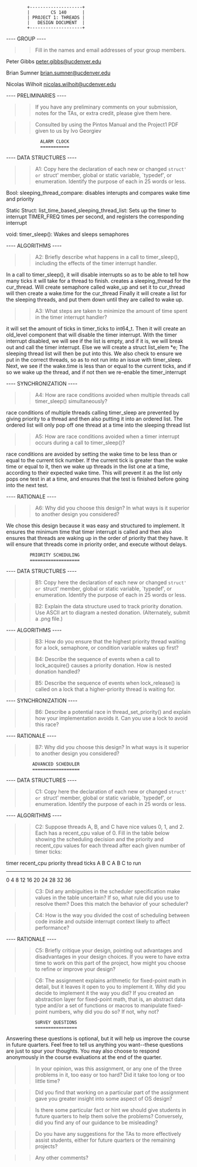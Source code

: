 			+--------------------+
			|        CS 140      |
			| PROJECT 1: THREADS |
			|   DESIGN DOCUMENT  |
			+--------------------+
				   
---- GROUP ----

>> Fill in the names and email addresses of your group members.

Peter Gibbs <peter.gibbs@ucdenver.edu>

Brian Sumner <brian.sumner@ucdenver.edu>

Nicolas Wilhoit <nicolas.wilhoit@ucdenver.edu>

---- PRELIMINARIES ----

>> If you have any preliminary comments on your submission, notes for the
>> TAs, or extra credit, please give them here.

>> Consulted by using the Pintos Manual and the Project1 PDF
>> given to us by Ivo Georgiev


			     ALARM CLOCK
			     ===========

---- DATA STRUCTURES ----

>> A1: Copy here the declaration of each new or changed `struct' or
>> `struct' member, global or static variable, `typedef', or
>> enumeration.  Identify the purpose of each in 25 words or less.

 Bool: sleeping_thread_compare: disables interupts and compares wake time and priority

 Static Struct: list_time_based_sleeping_thread_list: Sets up the timer to interrupt TIMER_FREQ times per second,
 and registers the corresponding interrupt
 
 void: timer_sleep(): Wakes and sleeps semaphores

---- ALGORITHMS ----

>> A2: Briefly describe what happens in a call to timer_sleep(),
>> including the effects of the timer interrupt handler.

 In a call to timer_sleep(), it will disable interrupts so as to be able to tell how many ticks it will take for a thread to finish.
 creates a sleeping_thread for the cur_thread.
 Will create semaphore called wake_up and set it to cur_thread
 will then create a wake.time for the cur_thread
 Finally it will create a list for the sleeping threads, and put them down until they are called to wake up.

>> A3: What steps are taken to minimize the amount of time spent in
>> the timer interrupt handler?

it will set the amount of ticks in timer_ticks to int64_t.  Then it will create an old_level component that will disable
the timer interrupt. 
 With the timer interrupt disabled, we will see if the list is empty, and if it is, we will break out and call the timer interrupt. 
 Else we will create a struct list_elem *e;  The sleeping thread list will then be put into this.  We also check to ensure we 
 put in the correct threads, so as to not run into an issue with timer_sleep.
 Next, we see if the wake.time is less than or equal to the current ticks, and if so we wake up the thread, and if not then we 
 re-enable the timer_interrupt

---- SYNCHRONIZATION ----

>> A4: How are race conditions avoided when multiple threads call
>> timer_sleep() simultaneously?

 race conditions of multiple threads calling timer_sleep are prevented by giving priority to a thread and then also putting 
 it into an ordered list.  The ordered list will only pop off one thread at a time into the sleeping thread list

>> A5: How are race conditions avoided when a timer interrupt occurs
>> during a call to timer_sleep()?

 race conditions are avoided by setting the wake time to be less than or equal to the current tick number.  If the current tick is
 greater than the wake time or equal to it, then we wake up threads in the list one at a time, according to their expected wake time.
 This will prevent it as the list only pops one test in at a time, and ensures that the test is finished before going into the next 
 test.

---- RATIONALE ----

>> A6: Why did you choose this design?  In what ways is it superior to
>> another design you considered?

 We chose this design because it was easy and structured to implement.  It ensures the minimum time that timer interrupt is 
 called and then also ensures that threads are waking up in the order of priority that they have.  It will ensure that threads
 come in priority order, and execute without delays.

			 PRIORITY SCHEDULING
			 ===================

---- DATA STRUCTURES ----

>> B1: Copy here the declaration of each new or changed `struct' or
>> `struct' member, global or static variable, `typedef', or
>> enumeration.  Identify the purpose of each in 25 words or less.



>> B2: Explain the data structure used to track priority donation.
>> Use ASCII art to diagram a nested donation.  (Alternately, submit a
>> .png file.)

---- ALGORITHMS ----

>> B3: How do you ensure that the highest priority thread waiting for
>> a lock, semaphore, or condition variable wakes up first?

>> B4: Describe the sequence of events when a call to lock_acquire()
>> causes a priority donation.  How is nested donation handled?

>> B5: Describe the sequence of events when lock_release() is called
>> on a lock that a higher-priority thread is waiting for.

---- SYNCHRONIZATION ----

>> B6: Describe a potential race in thread_set_priority() and explain
>> how your implementation avoids it.  Can you use a lock to avoid
>> this race?

---- RATIONALE ----

>> B7: Why did you choose this design?  In what ways is it superior to
>> another design you considered?

			  ADVANCED SCHEDULER
			  ==================

---- DATA STRUCTURES ----

>> C1: Copy here the declaration of each new or changed `struct' or
>> `struct' member, global or static variable, `typedef', or
>> enumeration.  Identify the purpose of each in 25 words or less.

---- ALGORITHMS ----

>> C2: Suppose threads A, B, and C have nice values 0, 1, and 2.  Each
>> has a recent_cpu value of 0.  Fill in the table below showing the
>> scheduling decision and the priority and recent_cpu values for each
>> thread after each given number of timer ticks:

timer  recent_cpu    priority   thread
ticks   A   B   C   A   B   C   to run
-----  --  --  --  --  --  --   ------
 0
 4
 8
12
16
20
24
28
32
36

>> C3: Did any ambiguities in the scheduler specification make values
>> in the table uncertain?  If so, what rule did you use to resolve
>> them?  Does this match the behavior of your scheduler?

>> C4: How is the way you divided the cost of scheduling between code
>> inside and outside interrupt context likely to affect performance?

---- RATIONALE ----

>> C5: Briefly critique your design, pointing out advantages and
>> disadvantages in your design choices.  If you were to have extra
>> time to work on this part of the project, how might you choose to
>> refine or improve your design?

>> C6: The assignment explains arithmetic for fixed-point math in
>> detail, but it leaves it open to you to implement it.  Why did you
>> decide to implement it the way you did?  If you created an
>> abstraction layer for fixed-point math, that is, an abstract data
>> type and/or a set of functions or macros to manipulate fixed-point
>> numbers, why did you do so?  If not, why not?

			   SURVEY QUESTIONS
			   ================

Answering these questions is optional, but it will help us improve the
course in future quarters.  Feel free to tell us anything you
want--these questions are just to spur your thoughts.  You may also
choose to respond anonymously in the course evaluations at the end of
the quarter.

>> In your opinion, was this assignment, or any one of the three problems
>> in it, too easy or too hard?  Did it take too long or too little time?

>> Did you find that working on a particular part of the assignment gave
>> you greater insight into some aspect of OS design?

>> Is there some particular fact or hint we should give students in
>> future quarters to help them solve the problems?  Conversely, did you
>> find any of our guidance to be misleading?

>> Do you have any suggestions for the TAs to more effectively assist
>> students, either for future quarters or the remaining projects?

>> Any other comments?
